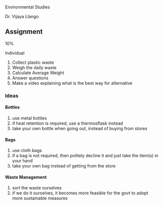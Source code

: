 Environmental Studies

Dr. Vijaya Llango

## Assignment

10%

Individual

1. Collect plastic waste
2. Weigh the daily waste
3. Calculate Average Weight
4. Answer questions
5. Make a video explaining what is the best way for alternative

### Ideas

#### Bottles

1. use metal bottles
2. if heat retention is required, use a thermosflask instead
3. take your own bottle when going out, instead of buying from stores

#### Bags

1. use cloth bags
2. if a bag is not required, then politely decline it and just take the item(s) in your hand
3. take your own bag instead of getting from the store

#### Waste Management

1. sort the waste ourselves
2. if we do it ourselves, it becomes more feasible for the govt to adopt more sustainable measures